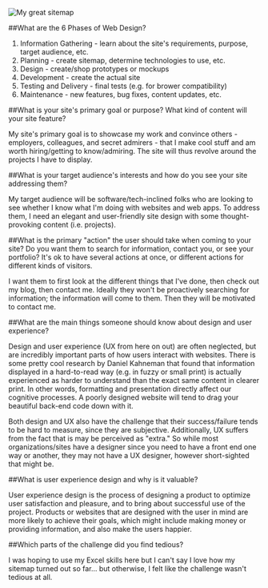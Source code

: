 ![My great sitemap](../imgs/site-map.png)

##What are the 6 Phases of Web Design?

1. Information Gathering - learn about the site's requirements, purpose, target audience, etc.
2. Planning - create sitemap, determine technologies to use, etc.
3. Design - create/shop prototypes or mockups
4. Development - create the actual site
5. Testing and Delivery - final tests (e.g. for brower compatibility)
6. Maintenance - new features, bug fixes, content updates, etc.

##What is your site's primary goal or purpose? What kind of content will your site feature?

My site's primary goal is to showcase my work and convince others - employers, colleagues, and secret admirers - that I make cool stuff and am worth hiring/getting to know/admiring. The site will thus revolve around the projects I have to display.

##What is your target audience's interests and how do you see your site addressing them?

My target audience will be software/tech-inclined folks who are looking to see whether I know what I'm doing with websites and web apps. To address them, I need an elegant and user-friendly site design with some thought-provoking content (i.e. projects).

##What is the primary "action" the user should take when coming to your site? Do you want them to search for information, contact you, or see your portfolio? It's ok to have several actions at once, or different actions for different kinds of visitors.

I want them to first look at the different things that I've done, then check out my blog, then contact me. Ideally they won't be proactively searching for information; the information will come to them. Then they will be motivated to contact me.

##What are the main things someone should know about design and user experience?

Design and user experience (UX from here on out) are often neglected, but are incredibly important parts of how users interact with websites. There is some pretty cool research by Daniel Kahneman that found that information displayed in a hard-to-read way (e.g. in fuzzy or small print) is actually experienced as harder to understand than the exact same content in clearer print. In other words, formatting and presentation directly affect our cognitive processes. A poorly designed website will tend to drag your beautiful back-end code down with it.

Both design and UX also have the challenge that their success/failure tends to be hard to measure, since they are subjective. Additionally, UX suffers from the fact that is may be perceived as "extra." So while most organizations/sites have a designer since you need to have a front end one way or another, they may not have a UX designer, however short-sighted that might be.

##What is user experience design and why is it valuable?

User experience design is the process of designing a product to optimize user satisfaction and pleasure, and to bring about successful use of the project. Products or websites that are designed with the user in mind are more likely to achieve their goals, which might include making money or providing information, and also make the users happier.

##Which parts of the challenge did you find tedious?

I was hoping to use my Excel skills here but I can't say I love how my sitemap turned out so far... but otherwise, I felt like the challenge wasn't tedious at all.